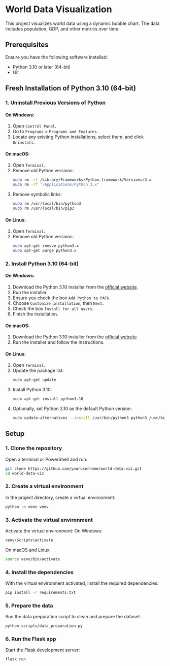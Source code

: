 # World Data Visualization

This project visualizes world data using a dynamic bubble chart. The data includes population, GDP, and other metrics over time.

## Prerequisites

Ensure you have the following software installed:
- Python 3.10 or later (64-bit)
- Git

## Fresh Installation of Python 3.10 (64-bit)

### 1. Uninstall Previous Versions of Python

#### On Windows:

1. Open `Control Panel`.
2. Go to `Programs` > `Programs and Features`.
3. Locate any existing Python installations, select them, and click `Uninstall`.

#### On macOS:

1. Open `Terminal`.
2. Remove old Python versions:
   ```bash
   sudo rm -rf /Library/Frameworks/Python.framework/Versions/3.x
   sudo rm -rf "/Applications/Python 3.x"
   ```
3. Remove symbolic links:
   ```bash
   sudo rm /usr/local/bin/python3
   sudo rm /usr/local/bin/pip3
   ```

#### On Linux:

1. Open `Terminal`.
2. Remove old Python versions:
   ```bash
   sudo apt-get remove python3.x
   sudo apt-get purge python3.x
   ```

### 2. Install Python 3.10 (64-bit)

#### On Windows:

1. Download the Python 3.10 installer from the [official website](https://www.python.org/downloads/).
2. Run the installer.
3. Ensure you check the box `Add Python to PATH`.
4. Choose `Customize installation`, then `Next`.
5. Check the box `Install for all users`.
6. Finish the installation.

#### On macOS:

1. Download the Python 3.10 installer from the [official website](https://www.python.org/downloads/).
2. Run the installer and follow the instructions.

#### On Linux:

1. Open `Terminal`.
2. Update the package list:
   ```bash
   sudo apt-get update
   ```
3. Install Python 3.10:
   ```bash
   sudo apt-get install python3.10
   ```
4. Optionally, set Python 3.10 as the default Python version:
   ```bash
   sudo update-alternatives --install /usr/bin/python3 python3 /usr/bin/python3.10 1
   ```

## Setup

### 1. Clone the repository

Open a terminal or PowerShell and run:
```bash
git clone https://github.com/yourusername/world-data-viz.git
cd world-data-viz
```

### 2. Create a virtual environment

In the project directory, create a virtual environment:
```bash
python -m venv venv
```

### 3. Activate the virtual environment

Activate the virtual environment:
On Windows:
```bash
venv\Scripts\activate
```
On macOS and Linux:
```bash
source venv/bin/activate
```

### 4. Install the dependencies

With the virtual environment activated, install the required dependencies:
```bash
pip install -r requirements.txt
```

### 5. Prepare the data

Run the data preparation script to clean and prepare the dataset:
```bash
python scripts/data_preparation.py
```

### 6. Run the Flask app

Start the Flask development server:
```bash
flask run
```
